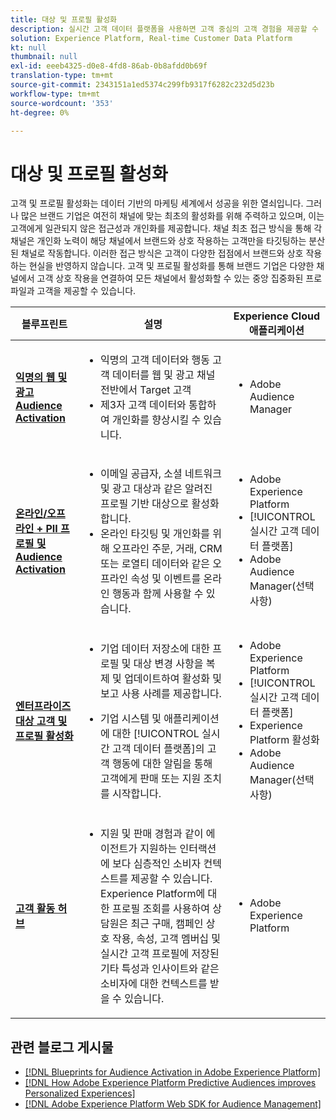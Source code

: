 ```yaml
---
title: 대상 및 프로필 활성화
description: 실시간 고객 데이터 플랫폼을 사용하면 고객 중심의 고객 경험을 제공할 수 ​ 있습니다.
solution: Experience Platform, Real-time Customer Data Platform
kt: null
thumbnail: null
exl-id: eeeb4325-d0e8-4fd8-86ab-0b8afdd0b69f
translation-type: tm+mt
source-git-commit: 2343151a1ed5374c299fb9317f6282c232d5d23b
workflow-type: tm+mt
source-wordcount: '353'
ht-degree: 0%

---
```



# 대상 및 프로필 활성화

고객 및 프로필 활성화는 데이터 기반의 마케팅 세계에서 성공을 위한 열쇠입니다. 그러나 많은 브랜드 기업은 여전히 채널에 맞는 최초의 활성화를 위해 주력하고 있으며, 이는 고객에게 일관되지 않은 접근성과 개인화를 제공합니다. 채널 최초 접근 방식을 통해 각 채널은 개인화 노력이 해당 채널에서 브랜드와 상호 작용하는 고객만을 타깃팅하는 분산된 채널로 작동합니다. 이러한 접근 방식은 고객이 다양한 접점에서 브랜드와 상호 작용하는 현실을 반영하지 않습니다. 고객 및 프로필 활성화를 통해 브랜드 기업은 다양한 채널에서 고객 상호 작용을 연결하여 모든 채널에서 활성화할 수 있는 중앙 집중화된 프로파일과 고객을 제공할 수 있습니다.

| 블루프린트 | 설명 | Experience Cloud 애플리케이션 |
|---|---|---|
| **[익명의 웹 및 광고 Audience Activation](anonymous.md)** | <ul><li>익명의 고객 데이터와 행동 고객 데이터를 웹 및 광고 채널 전반에서 Target 고객</li><li>제3자 고객 데이터와 통합하여 개인화를 향상시킬 수 있습니다.</li></ul> | <ul><li>Adobe Audience Manager</li></ul> |
| **[온라인/오프라인 + PII 프로필 및 Audience Activation](online-offline.md)** | <ul><li>이메일 공급자, 소셜 네트워크 및 광고 대상과 같은 알려진 프로필 기반 대상으로 활성화합니다. </li><li>온라인 타깃팅 및 개인화를 위해 오프라인 주문, 거래, CRM 또는 로열티 데이터와 같은 오프라인 속성 및 이벤트를 온라인 행동과 함께 사용할 수 있습니다.</li></ul> | <ul><li>Adobe Experience Platform</li><li> [!UICONTROL 실시간 고객 데이터 플랫폼]</li><li>Adobe Audience Manager(선택 사항)</li></ul> |
| **[엔터프라이즈 대상 고객 및 프로필 활성화](enterprise-destinations.md)** | <ul><li>기업 데이터 저장소에 대한 프로필 및 대상 변경 사항을 복제 및 업데이트하여 활성화 및 보고 사용 사례를 제공합니다. </li></ul><ul><li>기업 시스템 및 애플리케이션에 대한 [!UICONTROL 실시간 고객 데이터 플랫폼]의 고객 행동에 대한 알림을 통해 고객에게 판매 또는 지원 조치를 시작합니다.</li></ul> | <ul><li>Adobe Experience Platform</li><li>[!UICONTROL 실시간 고객 데이터 플랫폼]</li><li>Experience Platform 활성화</li><li>Adobe Audience Manager(선택 사항)</li></ul> |
| **[고객 활동 허브](customer-activity.md)** | <ul><li>지원 및 판매 경험과 같이 에이전트가 지원하는 인터랙션에 보다 심층적인 소비자 컨텍스트를 제공할 수 있습니다. Experience Platform에 대한 프로필 조회를 사용하여 상담원은 최근 구매, 캠페인 상호 작용, 속성, 고객 멤버십 및 실시간 고객 프로필에 저장된 기타 특성과 인사이트와 같은 소비자에 대한 컨텍스트를 받을 수 있습니다.</li></ul> | <ul><li>Adobe Experience Platform</li></ul> |

## 관련 블로그 게시물

* [[!DNL Blueprints for Audience Activation in Adobe Experience Platform]](https://medium.com/adobetech/a-blueprint-for-audience-activation-in-adobe-experience-platform-b2b30fae90fd)
* [[!DNL How Adobe Experience Platform Predictive Audiences improves Personalized Experiences]](https://medium.com/adobetech/how-adobe-experience-platform-predictive-audiences-improves-personalized-experiences-1f75a60cb7a3)
* [[!DNL Adobe Experience Platform Web SDK for Audience Management]](https://medium.com/adobetech/adobe-experience-platform-web-sdk-for-audience-management-751fa6d063bc)
